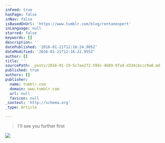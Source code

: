 ```yaml
---
inFeed: true
hasPage: false
inNav: false
isBasedOnUrl: 'https://www.tumblr.com/blog/rentanexpert'
inLanguage: null
starred: false
keywords: []
description: ''
datePublished: '2016-01-21T12:16:24.905Z'
dateModified: '2016-01-21T12:16:22.955Z'
author: []
title: ''
sourcePath: _posts/2016-01-19-5c7ae272-599c-4b89-9fad-d334cbccc9a8.md
published: true
authors: []
publisher:
  name: tumblr.com
  domain: www.tumblr.com
  url: null
  favicon: null
_context: 'http://schema.org'
_type: Article

---
```

> I'll see you further first

![](https://s3-us-west-2.amazonaws.com/the-grid-img/p/6a15e29f490d580629af73ee6f006637f38fe468.gif)